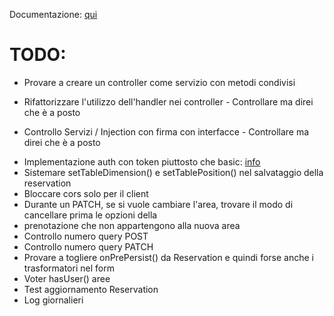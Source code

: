 Documentazione: [qui](https://bitbucket.org/rufyteam/rufy-rest-api/wiki)

# TODO: #
* Provare a creare un controller come servizio con metodi condivisi
- Rifattorizzare l'utilizzo dell'handler nei controller - Controllare ma direi che è a posto
+ Controllo Servizi / Injection con firma con interfacce - Controllare ma direi che è a posto
- Implementazione auth con token piuttosto che basic: [info](http://symfony.com/it/doc/current/cookbook/security/api_key_authentication.html)
- Sistemare setTableDimension() e setTablePosition() nel salvataggio della reservation
- Bloccare cors solo per il client
- Durante un PATCH, se si vuole cambiare l'area, trovare il modo di cancellare prima le opzioni della
- prenotazione che non appartengono alla nuova area
- Controllo numero query POST
- Controllo numero query PATCH
- Provare a togliere onPrePersist() da Reservation e quindi forse anche i trasformatori nel form
- Voter hasUser() aree
- Test aggiornamento Reservation
- Log giornalieri

